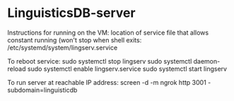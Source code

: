 # LinguisticsDB-server
Instructions for running on the VM:
location of service file that allows constant running (won't stop when shell exits: /etc/systemd/system/lingserv.service

To reboot service:
sudo systemctl stop lingserv
sudo systemctl daemon-reload
sudo systemctl enable lingserv.service
sudo systemctl start lingserv

To run server at reachable IP address:
screen -d -m ngrok http 3001 -subdomain=linguisticdb
